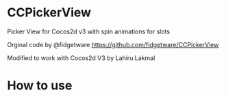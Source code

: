 CCPickerView
============

Picker View for Cocos2d v3 with spin animations for slots

Orginal code by @fidgetware
https://github.com/fidgetware/CCPickerView

Modified to work with Cocos2d V3 by Lahiru Lakmal

How to use
==========
